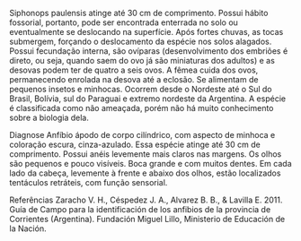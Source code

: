 ﻿Siphonops paulensis atinge até 30 cm de comprimento. Possui hábito fossorial, portanto, pode ser encontrada enterrada no solo ou eventualmente se deslocando na superfície. Após fortes chuvas, as tocas submergem, forçando o deslocamento da espécie nos solos alagados. Possui fecundação interna, são ovíparas (desenvolvimento dos embriões é direto, ou seja, quando saem do ovo já são miniaturas dos adultos) e as desovas podem ter de quatro a seis ovos. A fêmea cuida dos ovos, permanecendo enrolada na desova até a eclosão. Se alimentam de pequenos insetos e minhocas. Ocorrem desde o Nordeste até o Sul do Brasil, Bolívia, sul do Paraguai e extremo nordeste da Argentina. A espécie é classificada como não ameaçada, porém não há muito conhecimento sobre a biologia dela. 


Diagnose
Anfíbio ápodo de corpo cilíndrico, com aspecto de minhoca e coloração escura, cinza-azulado. Essa espécie atinge até 30 cm de comprimento. Possui anéis levemente mais claros nas margens. Os olhos são pequenos e pouco visíveis. Boca grande e com muitos dentes. Em cada lado da cabeça, levemente à frente e abaixo dos olhos, estão localizados tentáculos retráteis, com função sensorial.


Referências
Zaracho V. H., Céspedez J. A., Alvarez B. B., & Lavilla E. 2011. Guía de Campo para la identificación de los anfibios de la provincia de Corrientes (Argentina). Fundación Miguel Lillo, Ministerio de Educación de la Nación.